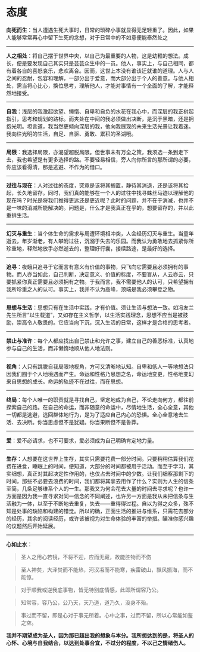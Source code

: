 # 态度
**向死而生**：当人遭遇生死大事时，日常的琐碎小事就显得无足轻重了。因此，如果人能够常常再心中留下生死的念想，对于日常中的不如意便能泰然处之

---

**人之相处**：将自己摆于世界中央，以自己为最重要的人物，这是幼稚的想法。成长，便是要发现自己其实只是芸芸众生中的一员。他人，事实上，与自己相同，都有着各自的喜怒哀乐，悲欢离合。因而，这世上本没有谁该迁就谁的道理。人与人之间的忍耐，包容和理解，一部分出于爱意，而大部分出于个人的善意。与他人相处，需当将心比心，换位思考，理解他人，才能对事情有一个全面的了解，才能释然地接受。

---

**自我**：浅层的我激起欲望、懒惰、自卑和自负的水花在我心中，而深层的我正树起指引，思考和规划的路标。而夹处在中间的我必须做出决断，是沉于黑暗，还是拥抱光明。坦言道，我当然更倾向深层的我，他向我展现的未来生活光景让我着迷。我向往光明的生活，自足、自驱、勇敢、累积的圣湖哦。

---

**局限**：我选择局限，亦渴望超脱局限。但世事未有万全之策，我须选一条到走下去，我也希望是有更多选择的路。不要轻易相信，旁人向你所言的那所谓的必要，你应该看得清，那是逃避、不作为的借口。

---

**过往与现在**：人对过往的态度，究竟是该将其搁置，静待其消退，还是该将其拾起，长久地留存。同时，我们真的能够在一个人的过往中找寻蛛丝马迹以理解他的现在吗？时光是将我们推得更远还是更近呢？此时的问题，并不在于消减，也并不是一味的消减所能解决的。问题是，什么才是我真正在乎的，想要留存的，并以此重排生活。

---

**幻灭与重生**：当个体生命的需求与周遭环境相冲突，人会经历幻灭与重生。当童年逝去，年岁渐老，有人攀附过往，沉溺于失去的乐园。而我认为勇敢地去抓紧你所珍重地，释然地放手必然逝去的，整理好行囊，接续路途，是最好的选择。

---

**追寻**：夜蛾只追寻于它而言有意义有价值的事物，只飞向它需要且必须拥有的事物。而人亦当如此，自己判断，决定意义、价值的标度，不要盲从，人云亦云，只要抓紧你真正需要且必须拥有之物。于我而言，我不需要他人的认可，只希望拥有我所珍重之人的认可。事实上，我并不认为高峰，顶端是我必须攀登之物。

---

**思想与生活**：思想只有在生活中实践，才有价值。须让生活与想法一致。如冯友兰先生所言“以生载道”，又如存在主义哲学，以生活实践理念，思想不应当是被鼓励，崇高令人敬畏的。它应当向下沉，沉入生活的日常，这样才是合格的思考者。

---

**禁止与准许**：每个人都应找出自己禁止和允许之事，建立自己的善恶标准，认真地参与自己的生活，而非懒惰地顺从他人地法则。

---

**视角**：人只有跳脱自我局限地视角，方可又清晰地认知。自卑和低人一等地想法只因我们囿于个人地境遇而产生。命运和性格乃思想之名，命运地变更，性格地变幻来自思想的成长。命运的轨迹不在过往，而在思想。

---

**终局**：每个人唯一的职责就是寻找自己，坚定地成为自己，不论走向何方，都往前探索自己的路。在自己的命运，而非随意的命运中，尽情地生活，全心全意，其他一切都是逃避，逃回群体地行为，是为了适应自己内心的恐惧。全心全意地去生活、去决断。你当思虑但不是犹疑。你当果断但不是鲁莽。

---

**爱**：爱不必请求，也不可要求，爱必须成为自己明确肯定地力量。

---

**生存**：人想要在这世界上生存，其实只需要花费一部分时间。只要稍稍估算我们花费在进食，睡眠上的时间，便知道，大部分的时间都被用于活动。而至于学习，其实细想，真正对其起决定性作用的，也仅占去时间中的少数。让我们细察那剩下的时间，那些不必要去浪费的时间，我们都将其拿去用作了什么？实则为人生的信条至简，几条足够维系个人的一生。那我又为何会花去大量的时间去寻求呢？也许一方面是因为我一直寻求对同一信念的不同阐述，也许另一方面是我从未把信条与生活融为一体，以至于不断地去重复，失去——重得得过程。自以为得之众多，殊不知是处事的缺陷和构建的错觉。所以的确，正面生活的推进与维系，只需花去部分的经历，其余的阅读经历，或许该被视为对生命体验的丰富的举措。瞄准你感兴趣的议题然后开始延展。

---

**心如止水**：
> 圣人之用心若镜，不将不迎，应而无藏，故能胜物而不伤

> 至人神矣，大泽焚而不能热，河汉冱而不能寒，疾雷破山，飘风振海，而不能惊。

> 对于顺我或逆我底事物，皆无特别底情感，此即所谓容乃公。

> 知常容，容乃公，公乃天，天乃道，道乃久，没身不殆。

> 事过而不留，即是心对于事无所着。心中之事，过而不留，所以心常能如鉴之空。

**我并不期望成为圣人，因为那已超出我的想象与本分。我所想达到的是，将圣人的心怀、心境与自我结合，以达到处事合宜，不过分的程度，不以己之情绪伤人。**

